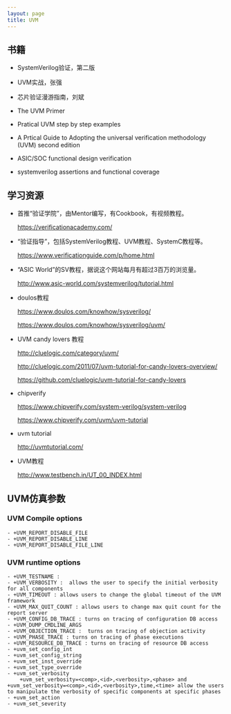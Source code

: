 ```yaml
---
layout: page
title: UVM
---
```


## 书籍

- SystemVerilog验证，第二版

- UVM实战，张强

- 芯片验证漫游指南，刘斌

- The UVM Primer

- Pratical UVM step by step examples

- A Prtical Guide to Adopting the universal verification methodology (UVM) second edition

- ASIC/SOC functional design verification

- systemverilog assertions and functional coverage

## 学习资源

- 首推“验证学院”，由Mentor编写，有Cookbook，有视频教程。

    https://verificationacademy.com/

- “验证指导”，包括SystemVerilog教程、UVM教程、SystemC教程等。

    https://www.verificationguide.com/p/home.html

- “ASIC World”的SV教程，据说这个网站每月有超过3百万的浏览量。

    http://www.asic-world.com/systemverilog/tutorial.html

- doulos教程

    https://www.doulos.com/knowhow/sysverilog/

    https://www.doulos.com/knowhow/sysverilog/uvm/

- UVM candy lovers 教程

    http://cluelogic.com/category/uvm/

    http://cluelogic.com/2011/07/uvm-tutorial-for-candy-lovers-overview/

    https://github.com/cluelogic/uvm-tutorial-for-candy-lovers

- chipverify

    https://www.chipverify.com/system-verilog/system-verilog

    https://www.chipverify.com/uvm/uvm-tutorial

- uvm tutorial

    http://uvmtutorial.com/

- UVM教程

    http://www.testbench.in/UT_00_INDEX.html

## UVM仿真参数
### UVM Compile options

    - +UVM_REPORT_DISABLE_FILE
    - +UVM_REPORT_DISABLE_LINE
    - +UVM_REPORT_DISABLE_FILE_LINE

### UVM runtime options

    - +UVM_TESTNAME :
    - +UVM_VERBOSITY :  allows the user to specify the initial verbosity for all components
    - +UVM_TIMEOUT : allows users to change the global timeout of the UVM framework
    - +UVM_MAX_QUIT_COUNT : allows users to change max quit count for the report server
    - +UVM_CONFIG_DB_TRACE : turns on tracing of configuration DB access
    - +UVM_DUMP_CMDLINE_ARGS
    - +UVM_OBJECTION_TRACE :  turns on tracing of objection activity
    - +UVM_PHASE_TRACE : turns on tracing of phase executions
    - +UVM_RESOURCE_DB_TRACE : turns on tracing of resource DB access
    - +uvm_set_config_int
    - +uvm_set_config_string
    - +uvm_set_inst_override
    - +uvm_set_type_override
    - +uvm_set_verbosity
        +uvm_set_verbosity=<comp>,<id>,<verbosity>,<phase> and +uvm_set_verbosity=<comp>,<id>,<verbosity>,time,<time> allow the users to manipulate the verbosity of specific components at specific phases
    - +uvm_set_action
    - +uvm_set_severity



